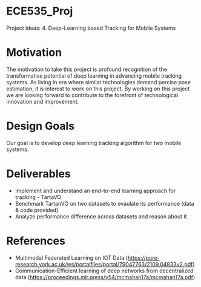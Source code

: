 # ECE535_Proj
Project Ideas: 4. Deep-Learning based Tracking for Mobile Systems

# Motivation
The motivation to take this project is profound recognition of the transformative potential of deep learning in advancing mobile tracking systems. As living in era where similar technologies demand percise pose estimation, it is interest to work on this project. By working on this project we are looking forward to contribute to the forefront of technological innovation and improvement.

# Design Goals
Our goal is to develop deep learning tracking algorithm for two mobile systems.

# Deliverables
- Implement and understand an end-to-end learning approach for tracking - TartaVO
- Benchmark TartanVO on two datasets to evaulate its performance (data & code provided)
- Analyze performance difference across datasets and reason about it

# References
- Multimodal Federated Learning on IOT Data (https://pure-research.york.ac.uk/ws/portalfiles/portal/79047763/2109.04833v2.pdf)
- Communication-Efficient learning of deep networks from decentralized data (https://proceedings.mlr.press/v54/mcmahan17a/mcmahan17a.pdf)

